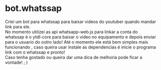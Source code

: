 # bot.whatssap
Criei um bot para whatssap para baixar videos do youtuber quando mandar link para ele.
<br>
No momento utilizei as api whatsapp-web.js para linkar a conta do whatssap é o ytdl-core para baixar o video no 
equipamento e depois enviar para o usuario do outro lado!
Até o momento ele está bem simples mais funcionando , caso queira usar instale as dependencias é inicie o programa link com o whatssap e pronto!
<br>
Caso tenha gostado ou queira dar uma dica de melhoria pode ficar a vontade! ; )
